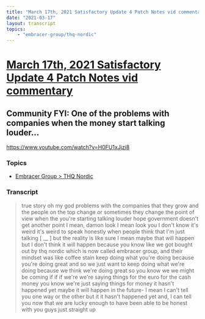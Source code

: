 ```yaml
---
title: "March 17th, 2021 Satisfactory Update 4 Patch Notes vid commentary Community FYI: One of the problems with companies when the money start talking louder..."
date: "2021-03-17"
layout: transcript
topics:
    - "embracer-group/thq-nordic"
---
```

# [March 17th, 2021 Satisfactory Update 4 Patch Notes vid commentary](../2021-03-17.md)
## Community FYI: One of the problems with companies when the money start talking louder...
https://www.youtube.com/watch?v=H0FU1xJjzi8

### Topics
* [Embracer Group > THQ Nordic](../topics/embracer-group/thq-nordic.md)

### Transcript

> true story oh my god problems with the companies that they grow and the people on the top change or sometimes they change the point of view when the you're starting talking louder hope government doesn't get another point I mean, damon look I mean look you I don't know it's weird it's weird to speak honestly when people think that I'm just talking [ __ ] but the reality is like sure I mean maybe that will happen but I don't think it will happen because you know like we got bought out by thq nordic which is now called embracer group, and their mindset was like coffee stain keep doing what you're doing because you're doing great and so we just want to keep doing what we're doing because we think we're doing great so you know we we might be coming if if if we're we're saying things for the euro for the cash money you know we're just saying things for money it hasn't happened yet maybe it will happen in the future- I mean I can't tell you one way or the other but it it hasn't happened yet and, I can tell you now that we are lucky enough to have been able to be honest with you guys just straight up
